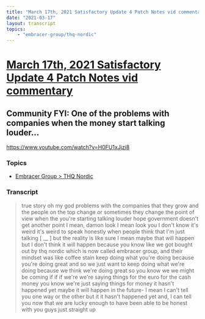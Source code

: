 ```yaml
---
title: "March 17th, 2021 Satisfactory Update 4 Patch Notes vid commentary Community FYI: One of the problems with companies when the money start talking louder..."
date: "2021-03-17"
layout: transcript
topics:
    - "embracer-group/thq-nordic"
---
```

# [March 17th, 2021 Satisfactory Update 4 Patch Notes vid commentary](../2021-03-17.md)
## Community FYI: One of the problems with companies when the money start talking louder...
https://www.youtube.com/watch?v=H0FU1xJjzi8

### Topics
* [Embracer Group > THQ Nordic](../topics/embracer-group/thq-nordic.md)

### Transcript

> true story oh my god problems with the companies that they grow and the people on the top change or sometimes they change the point of view when the you're starting talking louder hope government doesn't get another point I mean, damon look I mean look you I don't know it's weird it's weird to speak honestly when people think that I'm just talking [ __ ] but the reality is like sure I mean maybe that will happen but I don't think it will happen because you know like we got bought out by thq nordic which is now called embracer group, and their mindset was like coffee stain keep doing what you're doing because you're doing great and so we just want to keep doing what we're doing because we think we're doing great so you know we we might be coming if if if we're we're saying things for the euro for the cash money you know we're just saying things for money it hasn't happened yet maybe it will happen in the future- I mean I can't tell you one way or the other but it it hasn't happened yet and, I can tell you now that we are lucky enough to have been able to be honest with you guys just straight up
